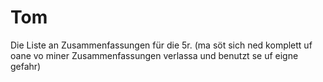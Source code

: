 # Tom
Die Liste an Zusammenfassungen für die 5r. (ma söt sich ned komplett uf oane vo miner Zusammenfassungen verlassa und benutzt se uf eigne gefahr)
